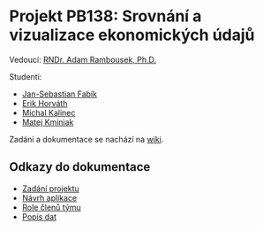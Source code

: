 # Projekt PB138: Srovnání a vizualizace ekonomických údajů

Vedoucí: [RNDr. Adam Rambousek, Ph.D.](https://is.muni.cz/auth/osoba/60380)

Studenti:
- [Jan-Sebastian Fabík](https://is.muni.cz/auth/osoba/433385)
- [Erik Horváth](https://is.muni.cz/auth/osoba/445426)
- [Michal Kalinec](https://is.muni.cz/auth/osoba/444505)
- [Matej Kminiak](https://is.muni.cz/auth/osoba/444487)

Zadání a dokumentace se nachází na [wiki](https://github.com/fabik/pb138-project/wiki).

## Odkazy do dokumentace

- [Zadání projektu](https://github.com/fabik/pb138-project/wiki)
- [Návrh aplikace](https://github.com/fabik/pb138-project/wiki/N%C3%A1vrh-aplikace)
- [Role členů týmu](https://github.com/fabik/pb138-project/wiki/Role-%C4%8Dlen%C5%AF-t%C3%BDmu)
- [Popis dat](https://github.com/fabik/pb138-project/wiki/Data)

